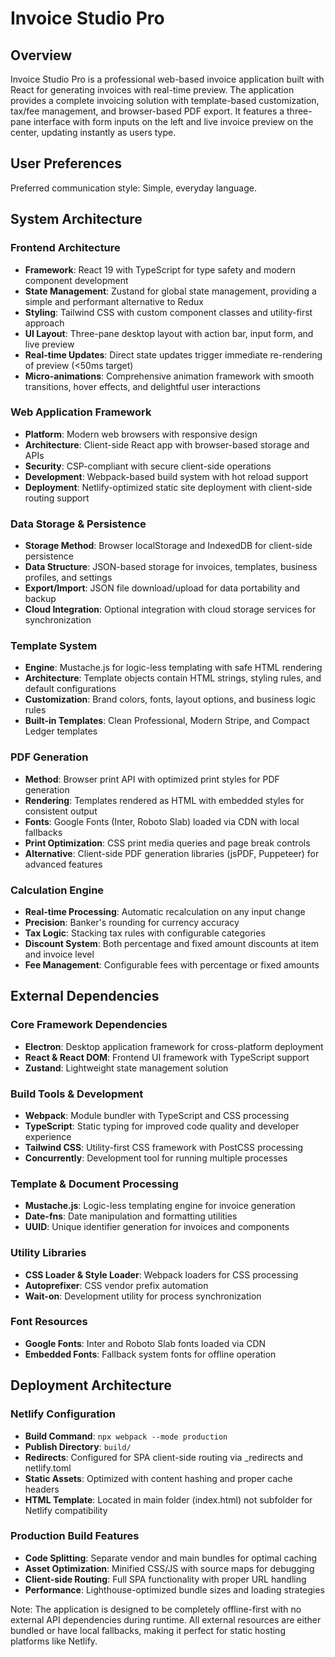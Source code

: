 # Invoice Studio Pro

## Overview

Invoice Studio Pro is a professional web-based invoice application built with React for generating invoices with real-time preview. The application provides a complete invoicing solution with template-based customization, tax/fee management, and browser-based PDF export. It features a three-pane interface with form inputs on the left and live invoice preview on the center, updating instantly as users type.

## User Preferences

Preferred communication style: Simple, everyday language.

## System Architecture

### Frontend Architecture
- **Framework**: React 19 with TypeScript for type safety and modern component development
- **State Management**: Zustand for global state management, providing a simple and performant alternative to Redux
- **Styling**: Tailwind CSS with custom component classes and utility-first approach
- **UI Layout**: Three-pane desktop layout with action bar, input form, and live preview
- **Real-time Updates**: Direct state updates trigger immediate re-rendering of preview (<50ms target)
- **Micro-animations**: Comprehensive animation framework with smooth transitions, hover effects, and delightful user interactions

### Web Application Framework
- **Platform**: Modern web browsers with responsive design
- **Architecture**: Client-side React app with browser-based storage and APIs
- **Security**: CSP-compliant with secure client-side operations
- **Development**: Webpack-based build system with hot reload support
- **Deployment**: Netlify-optimized static site deployment with client-side routing support

### Data Storage & Persistence
- **Storage Method**: Browser localStorage and IndexedDB for client-side persistence
- **Data Structure**: JSON-based storage for invoices, templates, business profiles, and settings
- **Export/Import**: JSON file download/upload for data portability and backup
- **Cloud Integration**: Optional integration with cloud storage services for synchronization

### Template System
- **Engine**: Mustache.js for logic-less templating with safe HTML rendering
- **Architecture**: Template objects contain HTML strings, styling rules, and default configurations
- **Customization**: Brand colors, fonts, layout options, and business logic rules
- **Built-in Templates**: Clean Professional, Modern Stripe, and Compact Ledger templates

### PDF Generation
- **Method**: Browser print API with optimized print styles for PDF generation
- **Rendering**: Templates rendered as HTML with embedded styles for consistent output
- **Fonts**: Google Fonts (Inter, Roboto Slab) loaded via CDN with local fallbacks
- **Print Optimization**: CSS print media queries and page break controls
- **Alternative**: Client-side PDF generation libraries (jsPDF, Puppeteer) for advanced features

### Calculation Engine
- **Real-time Processing**: Automatic recalculation on any input change
- **Precision**: Banker's rounding for currency accuracy
- **Tax Logic**: Stacking tax rules with configurable categories
- **Discount System**: Both percentage and fixed amount discounts at item and invoice level
- **Fee Management**: Configurable fees with percentage or fixed amounts

## External Dependencies

### Core Framework Dependencies
- **Electron**: Desktop application framework for cross-platform deployment
- **React & React DOM**: Frontend UI framework with TypeScript support
- **Zustand**: Lightweight state management solution

### Build Tools & Development
- **Webpack**: Module bundler with TypeScript and CSS processing
- **TypeScript**: Static typing for improved code quality and developer experience
- **Tailwind CSS**: Utility-first CSS framework with PostCSS processing
- **Concurrently**: Development tool for running multiple processes

### Template & Document Processing
- **Mustache.js**: Logic-less templating engine for invoice generation
- **Date-fns**: Date manipulation and formatting utilities
- **UUID**: Unique identifier generation for invoices and components

### Utility Libraries
- **CSS Loader & Style Loader**: Webpack loaders for CSS processing
- **Autoprefixer**: CSS vendor prefix automation
- **Wait-on**: Development utility for process synchronization

### Font Resources
- **Google Fonts**: Inter and Roboto Slab fonts loaded via CDN
- **Embedded Fonts**: Fallback system fonts for offline operation

## Deployment Architecture

### Netlify Configuration
- **Build Command**: `npx webpack --mode production`
- **Publish Directory**: `build/`
- **Redirects**: Configured for SPA client-side routing via _redirects and netlify.toml
- **Static Assets**: Optimized with content hashing and proper cache headers
- **HTML Template**: Located in main folder (index.html) not subfolder for Netlify compatibility

### Production Build Features
- **Code Splitting**: Separate vendor and main bundles for optimal caching
- **Asset Optimization**: Minified CSS/JS with source maps for debugging
- **Client-side Routing**: Full SPA functionality with proper URL handling
- **Performance**: Lighthouse-optimized bundle sizes and loading strategies

Note: The application is designed to be completely offline-first with no external API dependencies during runtime. All external resources are either bundled or have local fallbacks, making it perfect for static hosting platforms like Netlify.